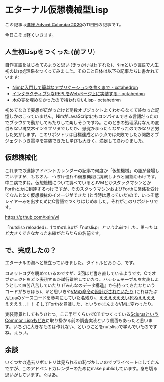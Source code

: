 # エターナル仮想機械型Lisp

この記事は[進捗 Advent Calendar 2020](https://github.com/t-sin/shinchoku-advent-calendar-2020)の11日目の記事です。

今日こそは軽くいきます。

## 人生初Lispをつくった (前フリ)

自作言語をはじめてみようと思い (きっかけはわすれた)、Nimという言語で人生初のLisp処理系をつくってみました。そのこと自体は以下の記事たちに書かれています:

- [Nimに入門して簡単なアプリケーションを書くまで - octahedron](http://octahedron.hatenablog.jp/entry/2018/02/02/215112)
- [インタラクティブシなREPLをWebページ上に実装する - octahedron](http://octahedron.hatenablog.jp/entry/2018/02/02/233043)
- [木の実を埋めなかったので拾われないLisp - octahedron](http://octahedron.hatenablog.jp/entry/2018/02/22/022420)

初めてなので妄想が広がったけど関数オブジェクトよくわからなくて終わった記憶しかのこっていません。NimがJavaScriptにもコンパイルできる言語だったのでブラウザで動かしてみたりして楽しそうですね。このときの処理系はなんの変哲もない構文木インタプリタでしたが、感覚がまったくなかったのでかなり苦労した気がします。このリポジトリは目標達成という点では失敗でしたが関数オブジェクトつき電卓を実装できたし学びも大きく、満足して終わりました。

## 仮想機械化

これまでの進捗アドベントカレンダーの記事で何度か「仮想機械」の語が登場していますが、もちろん、つぎは憧れの仮想機械に挑戦しようと目論むわけです。中二病ですね。仮想機械について調べているとJVMとかスタックマシンとかForthとかに到達するわけですが、そのスタックマシンおよびForthに感銘を受けてなんとなく仮想機械のイメージができた (と当時は思っていた)ので、いっそ低レイヤーみを出すためにC言語でつくりはじめました。それがこのリポジトリです。

https://github.com/t-sin/wl

「nutslisp reloaded」。1つめのLispが「nutslisp」という名前でした。思ったほど大きくできなかった未練がたらたらの名前です。

## で、完成したの？

エターナルの海へと旅立っていきました。タイトルどおりに、です。

コミットログを眺めているのですが、3回ほど書き直しているようです。Cでオブジェクトをどう表現するか試行錯誤していたり、ハッシュテーブルを実装しようとして四苦八苦していたり (『みんなのデータ構造』から持ってきたなというコードがちらほら)、かと思いきや[VMの命令の設計がされていたり](https://github.com/t-sin/wl/commit/2bf1d19482b7e180442dcf0a7c2faf6aa2e75688) (これはたぶんLuaのソースコードを参考にしていた名残り)、[ええええええい死ねええええええええ](https://github.com/t-sin/wl/commit/742b29f96450c7156a1f1a8d8d2ccf1547268e07)…！！ そして[Forthを意識した、というかまんまなVMに変わったり](https://github.com/t-sin/wl/commit/97b29cb0adcf0f800300f44050702409af2d59c5)。

実装背景としてもうひとつ。ここ半年くらいでC11でつくっている[SciurusというCommon Lispもどき](https://github.com/t-sin/mark)に取り掛かる前の調査実装という側面もあったと思います。いちどに大きなものは作れない、ということをnutslispで学んでいたのですね。えらい。

## 余談

いくつかの過去リポジトリは見られるの恥づかしいのでプライベートにしてたんですが、このアドベントカレンダーのためにmake publicしています。身を切る思いがしています。ぐはあ。